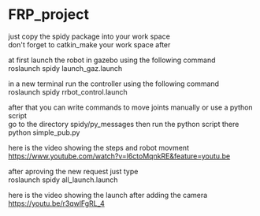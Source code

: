 # FRP_project
just copy the spidy package into your work space <br/>
don't forget to catkin_make your work space after


at first launch the robot in gazebo using the following command<br/> 
roslaunch spidy launch_gaz.launch


in a new terminal run the controller using the following command<br/>
roslaunch spidy rrbot_control.launch


after that you can write commands to move joints manually or use a python script<br/>
go to the directory spidy/py_messages  then run the python script there<br/>
python simple_pub.py


here is the video showing the steps and robot movment<br/>
https://www.youtube.com/watch?v=l6ctoMqnkRE&feature=youtu.be

after aproving the new request just type<br/>
roslaunch spidy all_launch.launch 

here is the video showing the launch after adding the camera<br/>
https://youtu.be/r3qwlFgRL_4


